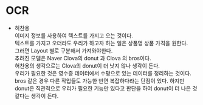 # OCR

- 허찬용    
이미지 정보를 사용하여 텍스트를 가지고 오는 것이다.     
텍스트를 가지고 오더라도 우리가 하고자 하는 일은 상품명 상품 가격을 원한다.     
그러면 Layout 별로 구분해서 가져와야한다.       
추려진 모델은 Naver Clova의 donut 과 Clova 의 bros이다.     
허찬용의 생각으로는 Clova의 donut이 더 낫지 않나 생각이 든다.   
우리가 필요한 것은 영수증 데이터에서 수평으로 있는 데이터를 정리하는 것이다.     
bros 같은 경우 다른 작업들도 가능한 반면 복잡하다라는 단점이 있다. 
하지만 donut은 직관적으로 우리가 필요한 기능만 있다고 판단을 하여 donut이 더 나은 것 같다는 생각이 든다. 